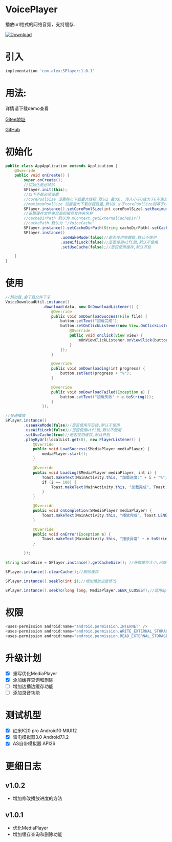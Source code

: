 # VoicePlayer
播放url格式的网络音频，支持缓存.
  
[ ![Download](https://api.bintray.com/packages/alexfugui/maven/sPlayer/images/download.svg?version=1.0.1) ](https://bintray.com/alexfugui/maven/sPlayer/1.0.1/link)

# 引入
```groovy
implementation 'com.alex:SPlayer:1.0.1'
```

# 用法:
详情请下载demo查看


[Gitee地址](https://gitee.com/alexfugui/VoicePlayer "Gitee")
  
[GitHub](https://github.com/AlexFugui/VoicePlayer "GitHub")

# 初始化
```java
public class AppApplication extends Application {
    @Override
    public void onCreate() {
        super.onCreate();
        //初始化是必须的
        SPlayer.init(this);
        //以下不是必须设置
        //corePoolSize 设置核心下载最大线程,默认2 最大6. 传入小于0或大于6不生效
        //maximumPoolSize 设置最大下载线程数量,默认8,小于corePoolSize则等于corePoolSize,最大数值64,根据机器性能自己选择适当的线程数
        SPlayer.instance().setCorePoolSize(int corePoolSize).setMaximumPoolSize(int maximumPoolSize);
        //设置缓存文件夹目录和缓存文件夹名称
        //cacheDirPath 默认为 mContext.getExternalCacheDir()
        //cachePath 默认为 "/VoiceCache"
        SPlayer.instance().setCacheDirPath(String cacheDirPath).setCachePath(String cachePath);
        SPlayer.instance()
                        .useWakeMode(false)//是否使用唤醒锁,默认不使用
                        .useWifiLock(false)//是否使用wifi锁,默认不使用
                        .setUseCache(false);//是否使用缓存,默认开启

    }
}
```

# 使用
```java
//预加载,会下载文件下来
VoiceDownloadUtil.instance()
                .download(data, new OnDownloadListener() {
                    @Override
                    public void onDownloadSuccess(File file) {
                        button.setText("加载完成");
                        button.setOnClickListener(new View.OnClickListener() {
                            @Override
                            public void onClick(View view) {
                                mOnViewClickListener.onViewClick(button, position);
                            }
                        });
                    }

                    @Override
                    public void onDownloading(int progress) {
                        button.setText(progress + "%");
                    }

                    @Override
                    public void onDownloadFailed(Exception e) {
                        button.setText("加载失败" + e.toString());
                    }
                });
```

```java
//普通播放
SPlayer.instance()
        .useWakeMode(false)//是否使用环形锁,默认不使用
        .useWifiLock(false)//是否使用wifi锁,默认不使用
        .setUseCache(true)//是否使用缓存,默认开启
        .playByUrl(localList.get(0), new PlayerListener() {
            @Override
            public void LoadSuccess(SMediaPlayer mediaPlayer) {
                mediaPlayer.start();
            }

            @Override
            public void Loading(SMediaPlayer mediaPlayer, int i) {
                Toast.makeText(MainActivity.this, "加载进度:" + i + "%", Toast.LENGTH_SHORT).show();
                if (i == 100) {
                    Toast.makeText(MainActivity.this, "加载完成", Toast.LENGTH_SHORT).show();
                }
            }

            @Override
            public void onCompletion(SMediaPlayer mediaPlayer) {
                Toast.makeText(MainActivity.this, "播放完成", Toast.LENGTH_SHORT).show();
            }

            @Override
            public void onError(Exception e) {
                Toast.makeText(MainActivity.this, "播放异常" + e.toString(), Toast.LENGTH_SHORT).show();
            }

        });
        
String cacheSize = SPlayer.instance().getCacheSize(); //获取缓存大小,已格式化单位

SPlayer.instance().clearCache();//删除缓存

SPlayer.instance().seekTo(int i);//增加播放进度修改

SPlayer.instance().seekTo(long long, MediaPlayer.SEEK_CLOSEST);//适用api28以上的精准定位

```
# 权限
```java
<uses-permission android:name="android.permission.INTERNET" />
<uses-permission android:name="android.permission.WRITE_EXTERNAL_STORAGE" />
<uses-permission android:name="android.permission.READ_EXTERNAL_STORAGE" />
```

# 升级计划
- [x] 重写优化MediaPlayer
- [x] 添加缓存查询和删除
- [ ] 增加边播边缓存功能
- [ ] 添加录音功能

# 测试机型
- [x] 红米K20 pro Android10 MIUI12
- [x] 雷电模拟器3.0 Android7.1.2
- [x] AS自带模拟器 API26

# 更细日志

## v1.0.2
- 增加修改播放进度的方法

## v1.0.1
- 优化MediaPlayer
- 增加缓存查询和删除功能

